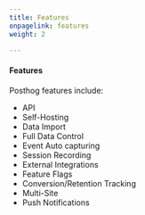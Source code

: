 ```yaml
---
title: Features
onpagelink: features
weight: 2

---
```


#### **Features**

Posthog features include:

- API
- Self-Hosting
- Data Import
- Full Data Control
- Event Auto capturing
- Session Recording
- External Integrations
- Feature Flags
- Conversion/Retention Tracking
- Multi-Site
- Push Notifications
 